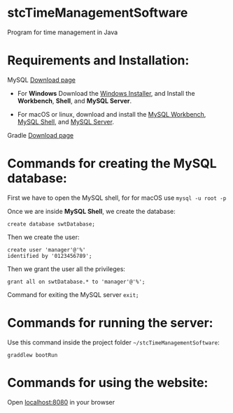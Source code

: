 # stcTimeManagementSoftware

Program for time management in Java


# Requirements and Installation:

MySQL [Download page](https://dev.mysql.com/downloads/)

 - For **Windows** Download the [Windows Installer](https://dev.mysql.com/downloads/installer/),  and Install the **Workbench**, **Shell**, and **MySQL Server**.


 - For macOS or linux, download and install the [MySQL Workbench](https://dev.mysql.com/downloads/workbench/), [MySQL Shell](https://dev.mysql.com/downloads/shell/), and [MySQL Server](https://dev.mysql.com/downloads/mysql/).


Gradle [Download page](https://gradle.org/install/)

# Commands for creating the MySQL database:


First we have to open the MySQL shell, for for macOS use `mysql -u root -p`

Once we are inside **MySQL Shell**, we create the database:

    create database swtDatabase;

Then we create the user:

    create user 'manager'@'%'
    identified by '0123456789';

Then we grant the user all the privileges:

    grant all on swtDatabase.* to 'manager'@'%';


Command for exiting the MySQL server `exit;`


# Commands for running the server:

Use this command inside the project folder `~/stcTimeManagementSoftware`:

    graddlew bootRun

# Commands for using the website:

Open [localhost:8080](localhost:8080) in your browser

